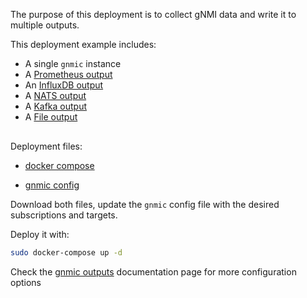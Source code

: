 The purpose of this deployment is to collect gNMI data and write it to multiple outputs.

This deployment example includes:

- A single `gnmic` instance
- A [Prometheus output](../../../user_guide/outputs/prometheus_output.md)
- An [InfluxDB output](../../../user_guide/outputs/influxdb_output.md)
- A [NATS output](../../../user_guide/outputs/nats_output.md)
- A [Kafka output](../../../user_guide/outputs/kafka_output.md)
- A [File output](../../../user_guide/outputs/file_output.md)


<div class="mxgraph" style="max-width:100%;border:1px solid transparent;margin:0 auto; display:block;" data-mxgraph="{&quot;page&quot;:12,&quot;zoom&quot;:1.4,&quot;highlight&quot;:&quot;#0000ff&quot;,&quot;nav&quot;:true,&quot;check-visible-state&quot;:true,&quot;resize&quot;:true,&quot;url&quot;:&quot;https://raw.githubusercontent.com/karimra/gnmic/diagrams/diagrams/single_instance_multiple_outputs.drawio&quot;}"></div>

<script type="text/javascript" src="https://cdn.jsdelivr.net/gh/hellt/drawio-js@main/embed2.js?&fetch=https%3A%2F%2Fraw.githubusercontent.com%2Fkarimra%2Fgnmic%2Fdiagrams%2Fsingle_instance_multiple_outputs.drawio" async></script>

Deployment files:

- [docker compose](https://github.com/karimra/gnmic/blob/main/examples/deployments/1.single-instance/5.multiple-outputs/docker-compose/docker-compose.yaml)

- [gnmic config](https://github.com/karimra/gnmic/blob/main/examples/deployments/1.single-instance/5.multiple-outputs/docker-compose/gnmic1.yaml)

Download both files, update the `gnmic` config file with the desired subscriptions and targets.

Deploy it with:

```bash
sudo docker-compose up -d
```

Check the [gnmic outputs](../../../user_guide/outputs/output_intro.md) documentation page for more configuration options
